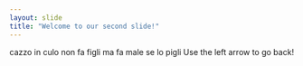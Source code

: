 ```yaml
---
layout: slide
title: "Welcome to our second slide!"
---
```

cazzo in culo non fa figli ma fa male se lo pigli
Use the left arrow to go back!
